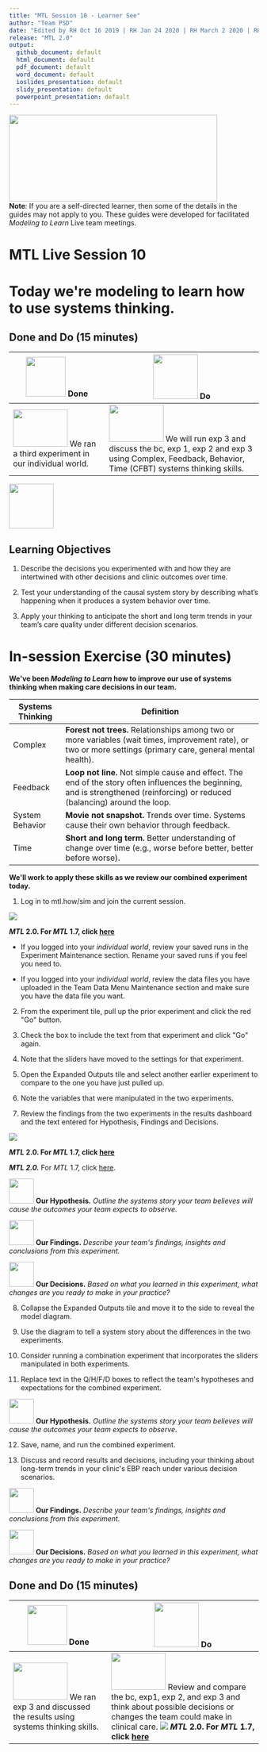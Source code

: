 ```yaml
---
title: "MTL Session 10 - Learner See"
author: "Team PSD"
date: "Edited by RH Oct 16 2019 | RH Jan 24 2020 | RH March 2 2020 | RH March 3 2020"
release: "MTL 2.0"
output: 
  github_document: default
  html_document: default
  pdf_document: default
  word_document: default
  ioslides_presentation: default
  slidy_presentation: default
  powerpoint_presentation: default
---
```


[<img src = "https://github.com/lzim/teampsd/blob/master/resources/title_slides/mtl_s10_systems_thinking_title.png"
     height = "175" width = "420">](#DontLink)  
**Note**: If you are a self-directed learner, then some of the details in the guides may not apply to you. These guides were developed for facilitated *Modeling to Learn* Live team meetings.

# MTL Live Session 10

# Today we're modeling to learn how to use systems thinking.

## Done and Do (15 minutes)
<!-- Do/Done Tables -->
| [<img src = "https://github.com/lzim/teampsd/blob/master/resources/icons/done.png" height = "80" width = "80">](#.) **Done** | [<img src = "https://github.com/lzim/teampsd/blob/master/resources/icons/do.png" height = "90" width = "90">](#.) **Do** |
| --- | --- | 
| [<img src = "https://raw.githubusercontent.com/lzim/teampsd/master/resources/logos/mtl_how_sim.png" height = "75" width = "110">](http://mtl.how/sim) We ran a third experiment in our individual world.  | [<img src = "https://raw.githubusercontent.com/lzim/teampsd/master/resources/logos/mtl_how_sim.png" height = "75" width = "110">](http://mtl.how/sim) We will run exp 3 and discuss the bc, exp 1, exp 2 and exp 3 using Complex, Feedback, Behavior, Time (CFBT) systems thinking skills. | 


<!-- Learning Objectives Icon --> 
[<img src = "https://github.com/lzim/teampsd/blob/master/resources/icons/learning_objectives.png" height = "90" width = "90" style ="display: inline-block"/>](#.)

## Learning Objectives

1. Describe the decisions you experimented with and how they are intertwined with other decisions and clinic outcomes over time. 

2. Test your understanding of the causal system story by describing what’s happening when it produces a system behavior over time. 

3. Apply your thinking to anticipate the short and long term trends in your team’s care quality under different decision scenarios. 


# In-session Exercise (30 minutes)

**We've been _Modeling to Learn_ how to improve our use of systems thinking when making care decisions in our team.**

Systems Thinking | Definition
-- | -- 
Complex | **Forest   not trees.**    Relationships among two or more   variables (wait times, improvement rate), or two or more settings (primary   care, general mental health).
Feedback | **Loop not line.**    Not simple cause and effect. The end of   the story often influences the beginning, and is strengthened (reinforcing)   or reduced (balancing) around the loop.
System Behavior | **Movie   not snapshot.**    Trends over time.    Systems cause their own behavior   through feedback.
Time | **Short   and   long term.**      Better understanding of change over   time   (e.g., worse before better, better   before worse).

**We'll work to apply these skills as we review our combined experiment today.**

1.	Log in to mtl.how/sim and join the current session.

[![](https://raw.githubusercontent.com/lzim/teampsd/master/resources/gifs/mtl_2.0/sim_ui_1.gif)](#.)

**_MTL_ 2.0. For _MTL_ 1.7, click [here](https://github.com/lzim/mtl/blob/master/release_1.7/mtl_session09_see.md)**

   - If you logged into your *individual world*, review your saved runs in the Experiment Maintenance section. Rename your saved runs if you feel you need to.

   - If you logged into your *individual world*, review the data files you have uploaded in the Team Data Menu Maintenance section and make sure you have the data file you want.
   
2. From the experiment tile, pull up the prior experiment and click the red "Go" button.

3. Check the box to include the text from that experiment and click "Go" again.

4. Note that the sliders have moved to the settings for that experiment.

5. Open the Expanded Outputs tile and select another earlier experiment to compare to the one you have just pulled up.

6. Note the variables that were manipulated in the two experiments.

7. Review the findings from the two experiments in the results dashboard and the text entered for Hypothesis, Findings and Decisions.

[![](https://raw.githubusercontent.com/lzim/teampsd/master/resources/gifs/mtl_2.0/sim_ui_compare_alt.gif)](#.) 

**_MTL_ 2.0. For _MTL_ 1.7, click [here](https://github.com/lzim/mtl/blob/master/release_1.7/mtl_session09_see.md)**

***MTL 2.0.*** For *MTL* 1.7, click [here](https://github.com/lzim/mtl/blob/master/release_1.7/mtl_session10_see.md).

[<img src = "https://raw.githubusercontent.com/lzim/teampsd/master/resources/icons/mtl_hypothesis.png" height = "50" width = "50" style = "display: inline-block"/>](#.) **Our Hypothesis.** *Outline the systems story your team believes will cause the outcomes your team expects to observe.*

[<img src = "https://raw.githubusercontent.com/lzim/teampsd/master/resources/icons/mtl_findings.png" height = "50" width = "50" style = "display: inline-block"/>](#.) **Our Findings.** *Describe your team's findings, insights and conclusions from this experiment.* 

[<img src = "https://raw.githubusercontent.com/lzim/teampsd/master/resources/icons/mtl_decisions.png" height = "50" width = "50" style = "display: inline-block"/>](#.) **Our Decisions.** *Based on what you learned in this experiment, what changes are you ready to make in your practice?* 

8. Collapse the Expanded Outputs tile and move it to the side to reveal the model diagram.

9. Use the diagram to tell a system story about the differences in the two experiments.

10. Consider running a combination experiment that incorporates the sliders manipulated in both experiments.

11. Replace text in the Q/H/F/D boxes to reflect the team's hypotheses and expectations for the combined experiment.

[<img src = "https://raw.githubusercontent.com/lzim/teampsd/master/resources/icons/mtl_hypothesis.png" height = "50" width = "50" style = "display: inline-block"/>](#.) **Our Hypothesis.** *Outline the systems story your team believes will cause the outcomes your team expects to observe.*

12. Save, name, and run the combined experiment.

13. Discuss and record results and decisions, including your thinking about long-term trends in your clinic's EBP reach under various decision scenarios.

[<img src = "https://raw.githubusercontent.com/lzim/teampsd/master/resources/icons/mtl_findings.png" height = "50" width = "50" style = "display: inline-block"/>](#.) **Our Findings.** *Describe your team's findings, insights and conclusions from this experiment.* 

[<img src = "https://raw.githubusercontent.com/lzim/teampsd/master/resources/icons/mtl_decisions.png" height = "50" width = "50" style = "display: inline-block"/>](#.) **Our Decisions.** *Based on what you learned in this experiment, what changes are you ready to make in your practice?* 

## Done and Do (15 minutes)
<!-- Do/Done Tables -->
| [<img src = "https://github.com/lzim/teampsd/blob/master/resources/icons/done.png" height = "80" width = "80">](#.) **Done** | [<img src = "https://github.com/lzim/teampsd/blob/master/resources/icons/do.png" height = "90" width = "90">](#.) **Do** |
| --- | --- | 
| [<img src = "https://raw.githubusercontent.com/lzim/teampsd/master/resources/logos/mtl_how_sim.png" height = "75" width = "110">](http://mtl.how/sim) We ran exp 3 and discussed the results using systems thinking skills. | [<img src = "https://raw.githubusercontent.com/lzim/teampsd/master/resources/logos/mtl_how_sim.png" height = "75" width = "110">](http://mtl.how/sim) Review and compare the bc, exp1, exp 2, and exp 3 and think about possible decisions or changes the team could make in clinical care. [![](https://raw.githubusercontent.com/lzim/teampsd/master/resources/gifs/mtl_2.0/sim_ui_results_dash.gif)](#.) **_MTL_ 2.0. For _MTL_ 1.7, click [here](https://github.com/lzim/mtl/blob/master/release_1.7/mtl_session09_see.md)** |
 

